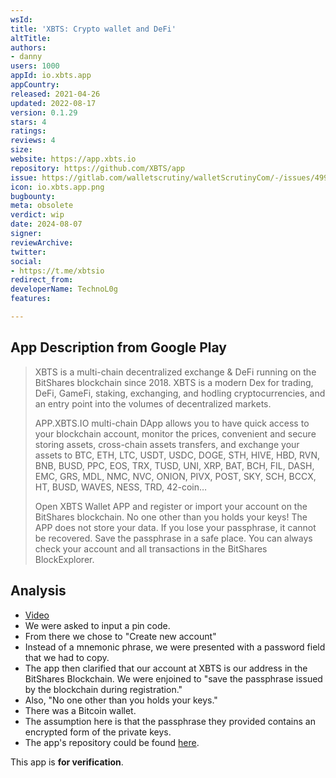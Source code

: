 ```yaml
---
wsId: 
title: 'XBTS: Crypto wallet and DeFi'
altTitle: 
authors:
- danny
users: 1000
appId: io.xbts.app
appCountry: 
released: 2021-04-26
updated: 2022-08-17
version: 0.1.29
stars: 4
ratings: 
reviews: 4
size: 
website: https://app.xbts.io
repository: https://github.com/XBTS/app
issue: https://gitlab.com/walletscrutiny/walletScrutinyCom/-/issues/499
icon: io.xbts.app.png
bugbounty: 
meta: obsolete
verdict: wip
date: 2024-08-07
signer: 
reviewArchive: 
twitter: 
social:
- https://t.me/xbtsio
redirect_from: 
developerName: TechnoL0g
features: 

---
```


## App Description from Google Play

> XBTS is a multi-chain decentralized exchange & DeFi running on the BitShares blockchain since 2018. XBTS is a modern Dex for trading, DeFi, GameFi, staking, exchanging, and hodling cryptocurrencies, and an entry point into the volumes of decentralized markets.
>
> APP.XBTS.IO multi-chain DApp allows you to have quick access to your blockchain account, monitor the prices, convenient and secure storing assets, cross-chain assets transfers, and exchange your assets to BTC, ETH, LTC, USDT, USDC, DOGE, STH, HIVE, HBD, RVN, BNB, BUSD, PPC, EOS, TRX, TUSD, UNI, XRP, BAT, BCH, FIL, DASH, EMC, GRS, MDL, NMC, NVC, ONION, PIVX, POST, SKY, SCH, BCCX, HT, BUSD, WAVES, NESS, TRD, 42-coin…
>
> Open XBTS Wallet APP and register or import your account on the BitShares blockchain. No one other than you holds your keys! The APP does not store your data. If you lose your passphrase, it cannot be recovered. Save the passphrase in a safe place. You can always check your account and all transactions in the BitShares BlockExplorer.

## Analysis 

- [Video](https://twitter.com/BitcoinWalletz/status/1698996435776319663)
- We were asked to input a pin code.
- From there we chose to "Create new account"
- Instead of a mnemonic phrase, we were presented with a password field that we had to copy.
- The app then clarified that our account at XBTS is our address in the BitShares Blockchain. We were enjoined to "save the passphrase issued by the blockchain during registration." 
- Also, "No one other than you holds your keys."
- There was a Bitcoin wallet.
- The assumption here is that the passphrase they provided contains an encrypted form of the private keys.
- The app's repository could be found [here](https://github.com/XBTS/app).

This app is **for verification**.